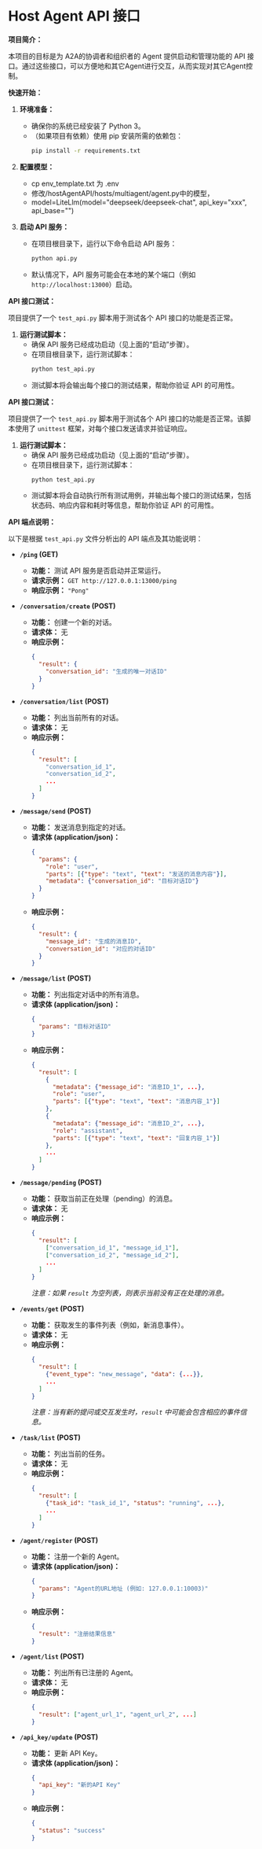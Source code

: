 # Host Agent API 接口

**项目简介：**

本项目的目标是为 A2A的协调者和组织者的 Agent 提供启动和管理功能的 API 接口。通过这些接口，可以方便地和其它Agent进行交互，从而实现对其它Agent控制。


**快速开始：**

1.  **环境准备：**
    * 确保你的系统已经安装了 Python 3。
    * （如果项目有依赖）使用 pip 安装所需的依赖包：
        ```bash
        pip install -r requirements.txt
        ```
2. **配置模型：**
    * cp env_template.txt 为 .env 
    * 修改/hostAgentAPI/hosts/multiagent/agent.py中的模型，
    * model=LiteLlm(model="deepseek/deepseek-chat", api_key="xxx", api_base="")


3. **启动 API 服务：**
    * 在项目根目录下，运行以下命令启动 API 服务：
        ```bash
        python api.py
        ```
    * 默认情况下，API 服务可能会在本地的某个端口（例如 `http://localhost:13000`）启动。

**API 接口测试：**

项目提供了一个 `test_api.py` 脚本用于测试各个 API 接口的功能是否正常。

1.  **运行测试脚本：**
    * 确保 API 服务已经成功启动（见上面的“启动”步骤）。
    * 在项目根目录下，运行测试脚本：
        ```bash
        python test_api.py
        ```
    * 测试脚本将会输出每个接口的测试结果，帮助你验证 API 的可用性。


**API 接口测试：**

项目提供了一个 `test_api.py` 脚本用于测试各个 API 接口的功能是否正常。该脚本使用了 `unittest` 框架，对每个接口发送请求并验证响应。

1.  **运行测试脚本：**
    * 确保 API 服务已经成功启动（见上面的“启动”步骤）。
    * 在项目根目录下，运行测试脚本：
        ```bash
        python test_api.py
        ```
    * 测试脚本将会自动执行所有测试用例，并输出每个接口的测试结果，包括状态码、响应内容和耗时等信息，帮助你验证 API 的可用性。

**API 端点说明：**

以下是根据 `test_api.py` 文件分析出的 API 端点及其功能说明：

* **`/ping` (GET)**
    * **功能：** 测试 API 服务是否启动并正常运行。
    * **请求示例：** `GET http://127.0.0.1:13000/ping`
    * **响应示例：** `"Pong"`

* **`/conversation/create` (POST)**
    * **功能：** 创建一个新的对话。
    * **请求体：** 无
    * **响应示例：**
        ```json
        {
          "result": {
            "conversation_id": "生成的唯一对话ID"
          }
        }
        ```

* **`/conversation/list` (POST)**
    * **功能：** 列出当前所有的对话。
    * **请求体：** 无
    * **响应示例：**
        ```json
        {
          "result": [
            "conversation_id_1",
            "conversation_id_2",
            ...
          ]
        }
        ```

* **`/message/send` (POST)**
    * **功能：** 发送消息到指定的对话。
    * **请求体 (application/json)：**
        ```json
        {
          "params": {
            "role": "user",
            "parts": [{"type": "text", "text": "发送的消息内容"}],
            "metadata": {"conversation_id": "目标对话ID"}
          }
        }
        ```
    * **响应示例：**
        ```json
        {
          "result": {
            "message_id": "生成的消息ID",
            "conversation_id": "对应的对话ID"
          }
        }
        ```

* **`/message/list` (POST)**
    * **功能：** 列出指定对话中的所有消息。
    * **请求体 (application/json)：**
        ```json
        {
          "params": "目标对话ID"
        }
        ```
    * **响应示例：**
        ```json
        {
          "result": [
            {
              "metadata": {"message_id": "消息ID_1", ...},
              "role": "user",
              "parts": [{"type": "text", "text": "消息内容_1"}]
            },
            {
              "metadata": {"message_id": "消息ID_2", ...},
              "role": "assistant",
              "parts": [{"type": "text", "text": "回复内容_1"}]
            },
            ...
          ]
        }
        ```

* **`/message/pending` (POST)**
    * **功能：** 获取当前正在处理（pending）的消息。
    * **请求体：** 无
    * **响应示例：**
        ```json
        {
          "result": [
            ["conversation_id_1", "message_id_1"],
            ["conversation_id_2", "message_id_2"],
            ...
          ]
        }
        ```
        *注意：如果 `result` 为空列表，则表示当前没有正在处理的消息。*

* **`/events/get` (POST)**
    * **功能：** 获取发生的事件列表（例如，新消息事件）。
    * **请求体：** 无
    * **响应示例：**
        ```json
        {
          "result": [
            {"event_type": "new_message", "data": {...}},
            ...
          ]
        }
        ```
        *注意：当有新的提问或交互发生时，`result` 中可能会包含相应的事件信息。*

* **`/task/list` (POST)**
    * **功能：** 列出当前的任务。
    * **请求体：** 无
    * **响应示例：**
        ```json
        {
          "result": [
            {"task_id": "task_id_1", "status": "running", ...},
            ...
          ]
        }
        ```

* **`/agent/register` (POST)**
    * **功能：** 注册一个新的 Agent。
    * **请求体 (application/json)：**
        ```json
        {
          "params": "Agent的URL地址 (例如: 127.0.0.1:10003)"
        }
        ```
    * **响应示例：**
        ```json
        {
          "result": "注册结果信息"
        }
        ```

* **`/agent/list` (POST)**
    * **功能：** 列出所有已注册的 Agent。
    * **请求体：** 无
    * **响应示例：**
        ```json
        {
          "result": ["agent_url_1", "agent_url_2", ...]
        }
        ```

* **`/api_key/update` (POST)**
    * **功能：** 更新 API Key。
    * **请求体 (application/json)：**
        ```json
        {
          "api_key": "新的API Key"
        }
        ```
    * **响应示例：**
        ```json
        {
          "status": "success"
        }
        ```